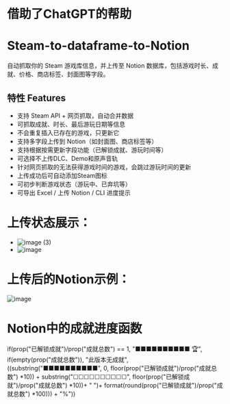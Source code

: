 # 借助了ChatGPT的帮助
# Steam-to-dataframe-to-Notion
自动抓取你的 Steam 游戏库信息，并上传至 Notion 数据库，包括游戏时长、成就、价格、商店标签、封面图等字段。

## 特性 Features
- 支持 Steam API + 网页抓取，自动合并数据
- 可抓取成就、时长、最后游玩日期等信息
- 不会重复插入已存在的游戏，只更新它
- 支持多字段上传到 Notion（如封面图、商店标签等）
- 支持根据按需更新字段功能（已解锁成就、游玩时间等）
- 可选择不上传DLC、Demo和原声音轨
- 针对网页抓取的无法获得游戏时间的游戏，会跳过游玩时间的更新
- 上传成功后可自动添加Steam图标
- 可初步判断游戏状态（游玩中、已弃坑等）
- 可导出 Excel / 上传 Notion / CLI 进度提示

# 上传状态展示：
- ![image (3)](https://github.com/user-attachments/assets/8eebddab-5b39-491f-acc5-5392c03e19b5)
- ![image](https://github.com/user-attachments/assets/595b9173-ec6d-4d3b-a594-8ff5aa950501)

# 上传后的Notion示例：
![image](https://github.com/user-attachments/assets/7d2f431f-6cf9-4fbc-9b8d-ab67d67bf4b2)

# Notion中的成就进度函数
if(prop("已解锁成就")/prop("成就总数") == 1, "■■■■■■■■■■ 🏆", if(empty(prop("成就总数")), "此版本无成就", ((substring("■■■■■■■■■■", 0, floor(prop("已解锁成就")/prop("成就总数") *10))  + substring("☐☐☐☐☐☐☐☐☐☐", floor(prop("已解锁成就")/prop("成就总数") *10))+ " ")+ format(round(prop("已解锁成就")/prop("成就总数") *100))) + "%"))

